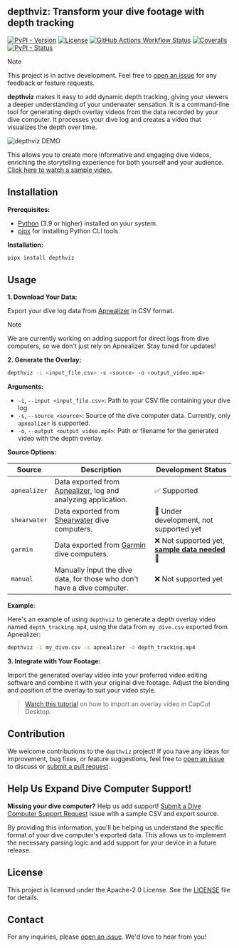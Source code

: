## depthviz: Transform your dive footage with depth tracking

[![PyPI - Version](https://img.shields.io/pypi/v/depthviz)](https://pypi.org/project/depthviz/) [![License](https://img.shields.io/github/license/noppanut15/depthviz)](LICENSE) [![GitHub Actions Workflow Status](https://img.shields.io/github/actions/workflow/status/noppanut15/depthviz/deploy.yaml)](https://github.com/noppanut15/depthviz/actions) [![Coveralls](https://img.shields.io/coveralls/github/noppanut15/depthviz?logo=coveralls)](https://coveralls.io/github/noppanut15/depthviz) [![PyPI - Status](https://img.shields.io/pypi/status/depthviz)](https://pypi.org/project/depthviz/)




> [!NOTE]
> This project is in active development. Feel free to [open an issue](https://github.com/noppanut15/depthviz/issues) for any feedback or feature requests.

**depthviz** makes it easy to add dynamic depth tracking, giving your viewers a deeper understanding of your underwater sensation. It is a command-line tool for generating depth overlay videos from the data recorded by your dive computer. It processes your dive log and creates a video that visualizes the depth over time.

![depthviz DEMO](https://raw.githubusercontent.com/noppanut15/depthviz/main/assets/demo-compressed.gif)

This allows you to create more informative and engaging dive videos, enriching the storytelling experience for both yourself and your audience. [Click here to watch a sample video.](https://www.instagram.com/p/DAWI3jvy6Or/)

## Installation

**Prerequisites:**

* [Python](https://www.python.org/downloads/) (3.9 or higher) installed on your system.
* [pipx](https://pipx.pypa.io/stable/installation/) for installing Python CLI tools.

**Installation:**

```bash
pipx install depthviz
```

## Usage

**1. Download Your Data:**

Export your dive log data from [Apnealizer](https://apnealizer.com/) in CSV format. 
> [!NOTE]
> We are currently working on adding support for direct logs from dive computers, so we don't just rely on Apnealizer. Stay tuned for updates!

**2. Generate the Overlay:**

```bash
depthviz -i <input_file.csv> -s <source> -o <output_video.mp4>
```

**Arguments:**

* `-i`, `--input <input_file.csv>`: Path to your CSV file containing your dive log.
* `-s`, `--source <source>`: Source of the dive computer data. Currently, only `apnealizer` is supported.
* `-o`, `--output <output_video.mp4>`: Path or filename for the generated video with the depth overlay.

**Source Options:**

| Source       | Description                                                                                    | Development Status                                                                                                 |
| ------------ | ---------------------------------------------------------------------------------------------- | ------------------------------------------------------------------------------------------------------------------ |
| `apnealizer` | Data exported from [Apnealizer](https://apnealizer.com/), log and analyzing application.       | :white_check_mark: Supported                                                                                       |
| `shearwater` | Data exported from [Shearwater](https://shearwater.com/pages/shearwater-cloud) dive computers. | :construction: Under development, not supported yet                                                                |
| `garmin`     | Data exported from [Garmin](https://connect.garmin.com/) dive computers.                       | :x: Not supported yet, [**sample data needed**](https://github.com/noppanut15/depthviz/issues/15) :rotating_light: |
| `manual`     | Manually input the dive data, for those who don't have a dive computer.                        | :x: Not supported yet                                                                                              |

**Example**:

Here's an example of using `depthviz` to generate a depth overlay video named `depth_tracking.mp4`, using the data from `my_dive.csv` exported from Apnealizer:

```bash
depthviz -i my_dive.csv -s apnealizer -o depth_tracking.mp4
```

**3. Integrate with Your Footage:**

Import the generated overlay video into your preferred video editing software and combine it with your original dive footage. Adjust the blending and position of the overlay to suit your video style. 
> [Watch this tutorial](https://www.youtube.com/watch?v=ZggKrWk98Ag) on how to import an overlay video in CapCut Desktop.


## Contribution

We welcome contributions to the `depthviz` project! If you have any ideas for improvement, bug fixes, or feature suggestions, feel free to [open an issue](https://github.com/noppanut15/depthviz/issues) to discuss or [submit a pull request](https://github.com/noppanut15/depthviz/pulls).

## Help Us Expand Dive Computer Support!

**Missing your dive computer?** Help us add support! [Submit a Dive Computer Support Request](https://github.com/noppanut15/depthviz/issues) issue with a sample CSV and export source.

By providing this information, you'll be helping us understand the specific format of your dive computer's exported data. This allows us to implement the necessary parsing logic and add support for your device in a future release.


## License

This project is licensed under the Apache-2.0 License. See the [LICENSE](LICENSE) file for details.


## Contact

For any inquiries, please [open an issue](https://github.com/noppanut15/depthviz/issues). We'd love to hear from you!

